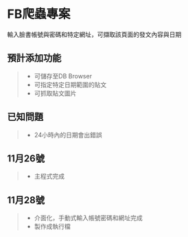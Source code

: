 # FB爬蟲專案

輸入臉書帳號與密碼和特定網址，可擷取該頁面的發文內容與日期

## 預計添加功能
> * 可儲存至DB Browser
> * 可指定特定日期範圍的貼文
> * 可抓取貼文圖片

## 已知問題
> * 24小時內的日期會出錯誤
## 11月26號
> * 主程式完成

## 11月28號
> * 介面化，手動式輸入帳號密碼和網址完成
> * 製作成執行檔

